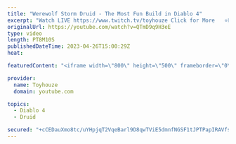```yaml
---
title: "Werewolf Storm Druid - The Most Fun Build in Diablo 4"
excerpt: "Watch LIVE https://www.twitch.tv/toyhouze Click for More   ⭐Popular Playlists ⭐ Diablo 4 Playlist ..."
originalUrl: https://youtube.com/watch?v=QTmD9q9H3eE
type: video
length: PT8M10S
publishedDateTime: 2023-04-26T15:00:29Z
heat: 

featuredContent: "<iframe width=\"800\" height=\"500\" frameborder=\"0\" src=\"https://www.youtube.com/embed/QTmD9q9H3eE\" allow=\"accelerometer; autoplay; encrypted-media; gyroscope; picture-in-picture\" allowfullscreen></iframe>"

provider:
  name: Toyhouze
  domain: youtube.com

topics:
  - Diablo 4
  - Druid

secured: "+cCEDauXmo8tc/uYHpjqT2VqeBarl9D8qwTViE5dmnfNGSF1tJPTPapIRAVfsocrwSB96vTRatKCfyHQ0g53flTWL/GHUvm/+NmHdnD1yaUzr2malF9god7+XgwEMhl3kyy99L+O5yE5xXuP2E2eOZaGnIO9ANLzI9VgHYWZiHt7bXMBnG9DgF6qcOX4V63wxLVwDKDE1C7aVPdaMoXGH1nNP0qvpqWocW0GJmPy5M6f4ViETJp1ANYm7xsecwYdJhA/raqYOYvGk9vlWQyoYUcmTmdLD50p1Tf5g8xDPcXTJQFow+sePuO7EMPUEkFvtFs0IFUZaB69E0l3C0i8CcWU/dpSXp50YyHs3I0YkD2lRhxhIe5ovIY9J41x9dw4+frXVv4dbkU6tw9dtxfR6g8qtUDirLarzfBc23XmluQ=;rCRj2eLC5S7Eg0yQt0JEPQ=="
---
```


